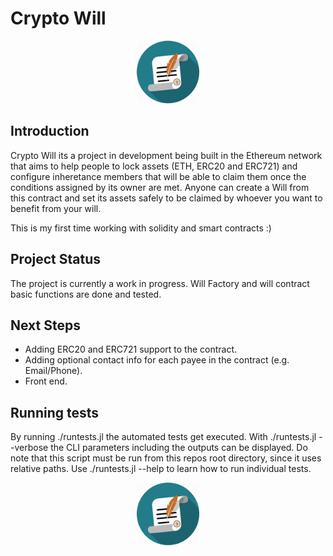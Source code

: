 # Crypto Will
<p align="center">
  <img 
    width="100"
    height="100"
    src="./public/will.png?raw=true"
  >
  <text
    # Crypto Will
  >
</p>

##  Introduction

Crypto Will its a project in development being built in the Ethereum network that aims to help people to lock assets (ETH, ERC20 and ERC721) and configure inheretance members that will be able to claim them once the conditions assigned by its owner are met.
Anyone can create a Will from this contract and set its assets safely to be claimed by whoever you want to benefit from your will.

This is my first time working with solidity and smart contracts :)

## Project Status 

The project is currently a work in progress. Will Factory and will contract basic functions are done and tested.

## Next Steps

* Adding ERC20 and ERC721 support to the contract.
* Adding optional contact info for each payee in the contract (e.g. Email/Phone).
* Front end.


##   Running tests

By running ./runtests.jl the automated tests get executed. With ./runtests.jl --verbose the CLI parameters including the outputs can be displayed. Do note that this script must be run from this repos root directory, since it uses relative paths. Use ./runtests.jl --help to learn how to run individual tests.

<p align="center">
  <img 
    width="100"
    height="100"
    src="./public/will.png?raw=true"
  >
</p>
